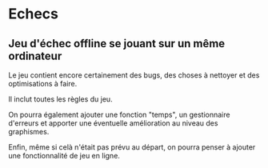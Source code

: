 # Echecs
## Jeu d'échec offline se jouant sur un même ordinateur

Le jeu contient encore certainement des bugs, des choses à nettoyer et des optimisations à faire.

Il inclut toutes les règles du jeu.

On pourra également ajouter une fonction "temps", un gestionnaire d'erreurs et apporter une éventuelle amélioration au niveau des graphismes.

Enfin, même si celà n'était pas prévu au départ, on pourra penser à ajouter une fonctionnalité de jeu en ligne.
